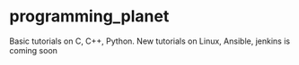 # programming_planet

Basic tutorials on C, C++, Python.
New tutorials on Linux, Ansible, jenkins is coming soon
